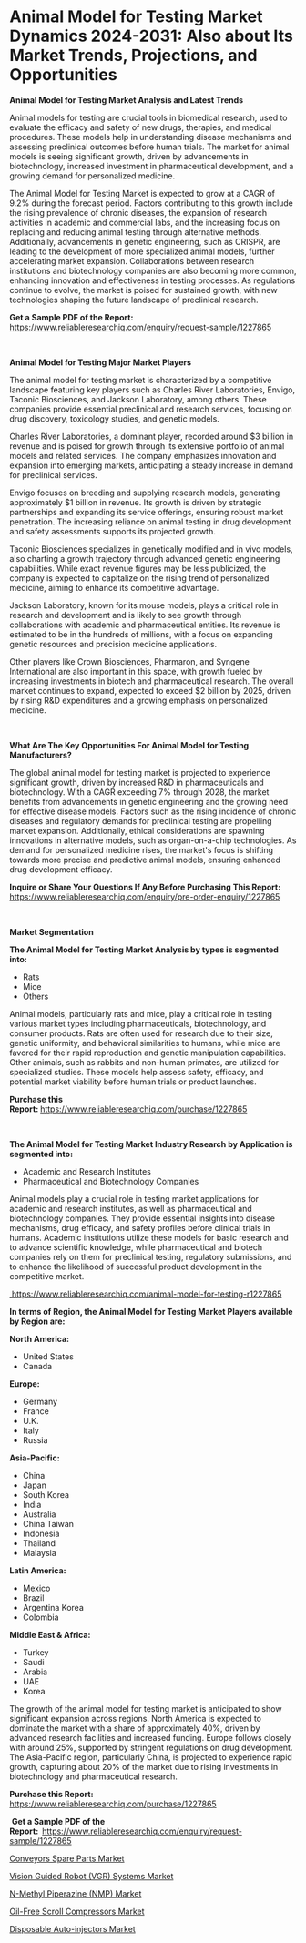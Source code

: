 <p><h1>Animal Model for Testing Market Dynamics 2024-2031: Also about Its Market Trends, Projections, and Opportunities</h1></p><p><strong>Animal Model for Testing Market Analysis and Latest Trends</strong></p>
<p><p>Animal models for testing are crucial tools in biomedical research, used to evaluate the efficacy and safety of new drugs, therapies, and medical procedures. These models help in understanding disease mechanisms and assessing preclinical outcomes before human trials. The market for animal models is seeing significant growth, driven by advancements in biotechnology, increased investment in pharmaceutical development, and a growing demand for personalized medicine.</p><p>The Animal Model for Testing Market is expected to grow at a CAGR of 9.2% during the forecast period. Factors contributing to this growth include the rising prevalence of chronic diseases, the expansion of research activities in academic and commercial labs, and the increasing focus on replacing and reducing animal testing through alternative methods. Additionally, advancements in genetic engineering, such as CRISPR, are leading to the development of more specialized animal models, further accelerating market expansion. Collaborations between research institutions and biotechnology companies are also becoming more common, enhancing innovation and effectiveness in testing processes. As regulations continue to evolve, the market is poised for sustained growth, with new technologies shaping the future landscape of preclinical research.</p></p>
<p><strong>Get a Sample PDF of the Report:&nbsp;</strong> <a href="https://www.reliableresearchiq.com/enquiry/request-sample/1227865?utm_campaign=1546&utm_medium=2&utm_source=Github&utm_content=ia&utm_term=15102024&utm_id=animal-model-for-testing">https://www.reliableresearchiq.com/enquiry/request-sample/1227865</a></p>
<p>&nbsp;</p>
<p><strong>Animal Model for Testing Major Market Players</strong></p>
<p><p>The animal model for testing market is characterized by a competitive landscape featuring key players such as Charles River Laboratories, Envigo, Taconic Biosciences, and Jackson Laboratory, among others. These companies provide essential preclinical and research services, focusing on drug discovery, toxicology studies, and genetic models.</p><p>Charles River Laboratories, a dominant player, recorded around $3 billion in revenue and is poised for growth through its extensive portfolio of animal models and related services. The company emphasizes innovation and expansion into emerging markets, anticipating a steady increase in demand for preclinical services.</p><p>Envigo focuses on breeding and supplying research models, generating approximately $1 billion in revenue. Its growth is driven by strategic partnerships and expanding its service offerings, ensuring robust market penetration. The increasing reliance on animal testing in drug development and safety assessments supports its projected growth.</p><p>Taconic Biosciences specializes in genetically modified and in vivo models, also charting a growth trajectory through advanced genetic engineering capabilities. While exact revenue figures may be less publicized, the company is expected to capitalize on the rising trend of personalized medicine, aiming to enhance its competitive advantage.</p><p>Jackson Laboratory, known for its mouse models, plays a critical role in research and development and is likely to see growth through collaborations with academic and pharmaceutical entities. Its revenue is estimated to be in the hundreds of millions, with a focus on expanding genetic resources and precision medicine applications.</p><p>Other players like Crown Biosciences, Pharmaron, and Syngene International are also important in this space, with growth fueled by increasing investments in biotech and pharmaceutical research. The overall market continues to expand, expected to exceed $2 billion by 2025, driven by rising R&D expenditures and a growing emphasis on personalized medicine.</p></p>
<p>&nbsp;</p>
<p><strong>What Are The Key Opportunities For Animal Model for Testing Manufacturers?</strong></p>
<p><p>The global animal model for testing market is projected to experience significant growth, driven by increased R&D in pharmaceuticals and biotechnology. With a CAGR exceeding 7% through 2028, the market benefits from advancements in genetic engineering and the growing need for effective disease models. Factors such as the rising incidence of chronic diseases and regulatory demands for preclinical testing are propelling market expansion. Additionally, ethical considerations are spawning innovations in alternative models, such as organ-on-a-chip technologies. As demand for personalized medicine rises, the market's focus is shifting towards more precise and predictive animal models, ensuring enhanced drug development efficacy.</p></p>
<p><strong>Inquire or Share Your Questions If Any Before Purchasing This Report:</strong> <a href="https://www.reliableresearchiq.com/enquiry/pre-order-enquiry/1227865?utm_campaign=1546&utm_medium=2&utm_source=Github&utm_content=ia&utm_term=15102024&utm_id=animal-model-for-testing">https://www.reliableresearchiq.com/enquiry/pre-order-enquiry/1227865</a></p>
<p>&nbsp;</p>
<p><strong>Market Segmentation</strong></p>
<p><strong>The Animal Model for Testing Market Analysis by types is segmented into:</strong></p>
<p><ul><li>Rats</li><li>Mice</li><li>Others</li></ul></p>
<p><p>Animal models, particularly rats and mice, play a critical role in testing various market types including pharmaceuticals, biotechnology, and consumer products. Rats are often used for research due to their size, genetic uniformity, and behavioral similarities to humans, while mice are favored for their rapid reproduction and genetic manipulation capabilities. Other animals, such as rabbits and non-human primates, are utilized for specialized studies. These models help assess safety, efficacy, and potential market viability before human trials or product launches.</p></p>
<p><strong>Purchase this Report:&nbsp;</strong><a href="https://www.reliableresearchiq.com/purchase/1227865?utm_campaign=1546&utm_medium=2&utm_source=Github&utm_content=ia&utm_term=15102024&utm_id=animal-model-for-testing">https://www.reliableresearchiq.com/purchase/1227865</a></p>
<p>&nbsp;</p>
<p><strong>The Animal Model for Testing Market Industry Research by Application is segmented into:</strong></p>
<p><ul><li>Academic and Research Institutes</li><li>Pharmaceutical and Biotechnology Companies</li></ul></p>
<p><p>Animal models play a crucial role in testing market applications for academic and research institutes, as well as pharmaceutical and biotechnology companies. They provide essential insights into disease mechanisms, drug efficacy, and safety profiles before clinical trials in humans. Academic institutions utilize these models for basic research and to advance scientific knowledge, while pharmaceutical and biotech companies rely on them for preclinical testing, regulatory submissions, and to enhance the likelihood of successful product development in the competitive market.</p></p>
<p><a href="https://www.reliableresearchiq.com/animal-model-for-testing-r1227865?utm_campaign=1546&utm_medium=2&utm_source=Github&utm_content=ia&utm_term=15102024&utm_id=animal-model-for-testing">&nbsp;https://www.reliableresearchiq.com/animal-model-for-testing-r1227865</a></p>
<p><strong>In terms of Region, the Animal Model for Testing Market Players available by Region are:</strong></p>
<p>
    <p> <strong> North America: </strong>
        <ul>
            <li>United States</li>
            <li>Canada</li>
        </ul>
        </p> 
    <p> <strong> Europe: </strong>
        <ul>
            <li>Germany</li>
            <li>France</li>
            <li>U.K.</li>
            <li>Italy</li>
            <li>Russia</li>
        </ul>
        </p> 
    <p> <strong> Asia-Pacific: </strong>
        <ul>
            <li>China</li>
            <li>Japan</li>
            <li>South Korea</li>
            <li>India</li>
            <li>Australia</li>
            <li>China Taiwan</li>
            <li>Indonesia</li>
            <li>Thailand</li>
            <li>Malaysia</li>
        </ul>
        </p> 
    <p> <strong> Latin America: </strong>
        <ul>
            <li>Mexico</li>
            <li>Brazil</li>
            <li>Argentina Korea</li>
            <li>Colombia</li>
        </ul>
        </p> 
    <p> <strong> Middle East & Africa: </strong>
        <ul>
            <li>Turkey</li>
            <li>Saudi</li>
            <li>Arabia</li>
            <li>UAE</li>
            <li>Korea</li>
        </ul>
    </p>
    </p>
<p><p>The growth of the animal model for testing market is anticipated to show significant expansion across regions. North America is expected to dominate the market with a share of approximately 40%, driven by advanced research facilities and increased funding. Europe follows closely with around 25%, supported by stringent regulations on drug development. The Asia-Pacific region, particularly China, is projected to experience rapid growth, capturing about 20% of the market due to rising investments in biotechnology and pharmaceutical research.</p></p>
<p><strong>Purchase this Report: </strong><a href="https://www.reliableresearchiq.com/purchase/1227865?utm_campaign=1546&utm_medium=2&utm_source=Github&utm_content=ia&utm_term=15102024&utm_id=animal-model-for-testing">https://www.reliableresearchiq.com/purchase/1227865</a></p>
<p>&nbsp;<strong>Get a Sample PDF of the Report:&nbsp;&nbsp;</strong><a href="https://www.reliableresearchiq.com/enquiry/request-sample/1227865?utm_campaign=1546&utm_medium=2&utm_source=Github&utm_content=ia&utm_term=15102024&utm_id=animal-model-for-testing">https://www.reliableresearchiq.com/enquiry/request-sample/1227865</a></p>
<p><strong></strong></p>
<p><p><a href="https://www.linkedin.com/pulse/conveyors-spare-parts-industry-sector-new-technologies-market-y9x9f?trk=public_post_embed_feed-article-content&utm_campaign=1546&utm_medium=2&utm_source=Github&utm_content=ia&utm_term=15102024&utm_id=animal-model-for-testing">Conveyors Spare Parts Market</a></p><p><a href="https://www.linkedin.com/pulse/global-perspectives-vision-guided-robot-vgr-systems-market-jv68f?trk=public_post_embed_feed-article-content&utm_campaign=1546&utm_medium=2&utm_source=Github&utm_content=ia&utm_term=15102024&utm_id=animal-model-for-testing">Vision Guided Robot (VGR) Systems Market</a></p><p><a href="https://www.linkedin.com/pulse/strategic-roadmap-global-n-methyl-piperazine-nmp-market-insights-gtfsf?trk=public_post_embed_feed-article-content&utm_campaign=1546&utm_medium=2&utm_source=Github&utm_content=ia&utm_term=15102024&utm_id=animal-model-for-testing">N-Methyl Piperazine (NMP) Market</a></p><p><a href="https://www.linkedin.com/pulse/opportunities-challenges-oil-free-scroll-compressors-market-jhp9f?trk=public_post_embed_feed-article-content&utm_campaign=1546&utm_medium=2&utm_source=Github&utm_content=ia&utm_term=15102024&utm_id=animal-model-for-testing">Oil-Free Scroll Compressors Market</a></p><p><a href="https://www.linkedin.com/pulse/disposable-auto-injectors-market-overview-forecast-2024--pzaff?trk=public_post_embed_feed-article-content&utm_campaign=1546&utm_medium=2&utm_source=Github&utm_content=ia&utm_term=15102024&utm_id=animal-model-for-testing">Disposable Auto-injectors Market</a></p></p>